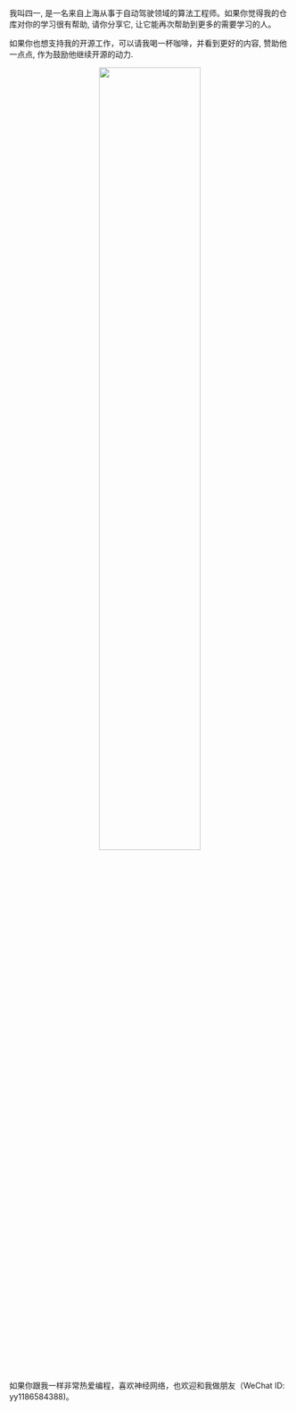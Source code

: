 我叫四一, 是一名来自上海从事于自动驾驶领域的算法工程师。如果你觉得我的仓库对你的学习很有帮助, 请你分享它, 让它能再次帮助到更多的需要学习的人。

如果你也想支持我的开源工作，可以请我喝一杯咖啡，并看到更好的内容, 赞助他一点点, 作为鼓励他继续开源的动力.

<p align="center">
    <img width="60%" src="https://user-images.githubusercontent.com/30433053/68356510-78432f80-014d-11ea-8f82-ac81eedf628a.png" style="max-width:60%;">
    </a>
</p>

如果你跟我一样非常热爱编程，喜欢神经网络，也欢迎和我做朋友（WeChat ID: yy1186584388)。
